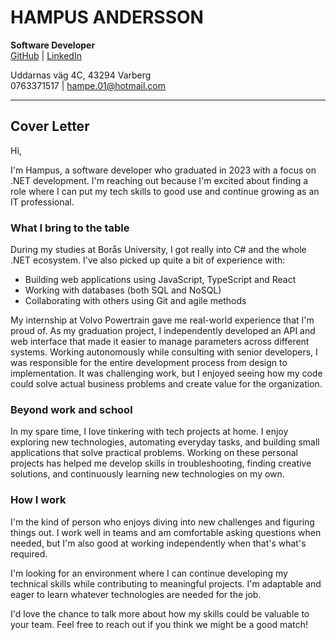 # HAMPUS ANDERSSON

**Software Developer**  
[GitHub](https://github.com/HampusAndersson01) | [LinkedIn](https://www.linkedin.com/in/hampusandersson01)

Uddarnas väg 4C, 43294 Varberg  
0763371517 | hampe.01@hotmail.com

---

## Cover Letter

Hi,

I'm Hampus, a software developer who graduated in 2023 with a focus on .NET development. I'm reaching out because I'm excited about finding a role where I can put my tech skills to good use and continue growing as an IT professional.

### What I bring to the table

During my studies at Borås University, I got really into C# and the whole .NET ecosystem. I've also picked up quite a bit of experience with:

- Building web applications using JavaScript, TypeScript and React
- Working with databases (both SQL and NoSQL)
- Collaborating with others using Git and agile methods

My internship at Volvo Powertrain gave me real-world experience that I'm proud of. As my graduation project, I independently developed an API and web interface that made it easier to manage parameters across different systems. Working autonomously while consulting with senior developers, I was responsible for the entire development process from design to implementation. It was challenging work, but I enjoyed seeing how my code could solve actual business problems and create value for the organization.

### Beyond work and school

In my spare time, I love tinkering with tech projects at home. I enjoy exploring new technologies, automating everyday tasks, and building small applications that solve practical problems. Working on these personal projects has helped me develop skills in troubleshooting, finding creative solutions, and continuously learning new technologies on my own.

### How I work

I'm the kind of person who enjoys diving into new challenges and figuring things out. I work well in teams and am comfortable asking questions when needed, but I'm also good at working independently when that's what's required.

I'm looking for an environment where I can continue developing my technical skills while contributing to meaningful projects. I'm adaptable and eager to learn whatever technologies are needed for the job.

I'd love the chance to talk more about how my skills could be valuable to your team. Feel free to reach out if you think we might be a good match!
